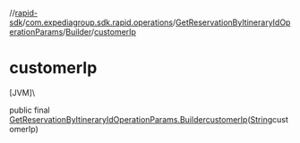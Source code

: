 //[rapid-sdk](../../../../index.md)/[com.expediagroup.sdk.rapid.operations](../../index.md)/[GetReservationByItineraryIdOperationParams](../index.md)/[Builder](index.md)/[customerIp](customer-ip.md)

# customerIp

[JVM]\

public final [GetReservationByItineraryIdOperationParams.Builder](index.md)[customerIp](customer-ip.md)([String](https://docs.oracle.com/javase/8/docs/api/java/lang/String.html)customerIp)

